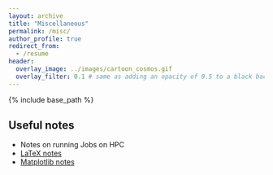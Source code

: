 ```yaml
---
layout: archive
title: "Miscellaneous"
permalink: /misc/
author_profile: true
redirect_from:
  - /resume
header:
  overlay_image: ../images/cartoon_cosmos.gif
  overlay_filter: 0.1 # same as adding an opacity of 0.5 to a black background
---
```


{% include base_path %}

## Useful notes
- Notes on running Jobs on HPC
- [LaTeX notes](./latex/)
- [Matplotlib notes](./matplotlib/)


